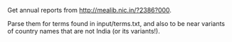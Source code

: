 Get annual reports from http://mealib.nic.in/?2386?000.

Parse them for terms found in input/terms.txt, and also to be near variants of country names that are not India (or its variants!).
